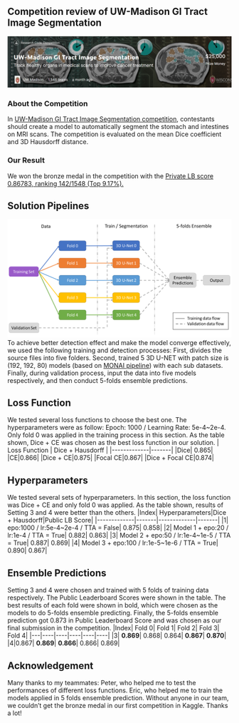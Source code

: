 ## Competition review of UW-Madison GI Tract Image Segmentation

![](/images/picture1.jpg "")

### About the Competition
In [UW-Madison GI Tract Image Segmentation competition](https://www.kaggle.com/competitions/uw-madison-gi-tract-image-segmentation/overview), contestants should create a model to automatically segment the stomach and intestines on MRI scans. The competition is evaluated on the mean Dice coefficient and 3D Hausdorff distance.

### Our Result
We won the bronze medal in the competition with the [Private LB score 0.86783, ranking 142/1548 (Top 9.17%).](https://www.kaggle.com/competitions/uw-madison-gi-tract-image-segmentation/leaderboard)

## Solution Pipelines
![](/images/picture2.png "")
To achieve better detection effect and make the model converge effectively, we used the following training and detection processes: First, divides the source files into five folders. Second, trained 5 3D U-NET with patch size is (192, 192, 80) models (based on [MONAI pipeline](https://www.kaggle.com/datasets/yiheng/uw3dmonaitrainingpipeline)) with each sub datasets. Finally, during validation process, input the data into five models respectively, and then conduct 5-folds ensemble predictions.

## Loss Function
We tested several loss functions to choose the best one. The hyperparameters were as follow: Epoch: 1000 / Learning Rate: 5e-4~2e-4. Only fold 0 was applied in the training process in this section. As the table shown, Dice + CE was chosen as the best loss function in our solution.
|     Loss Function        | Dice + Hausdorff |
|-------------|-------|
|Dice| 0.865|
|CE|0.866|
|Dice + CE|0.875|
|Focal CE|0.867|
|Dice + Focal CE|0.874|

## Hyperparameters
We tested several sets of hyperparameters. In this section, the loss function was Dice + CE and only fold 0 was applied. As the table shown, results of Setting 3 and 4 were better than the others.
|Index|	Hyperparameters|Dice + Hausdorff|Public LB Score|
|-------------|-------|-------------|-------|
|1|	epo:1000 / lr:5e-4~2e-4 / TTA = False|	0.875|	0.858|
|2|	Model 1 + epo:20 / lr:1e-4 / TTA = True|	0.882|	0.863|
|3|	Model 2 + epo:50 / lr:1e-4~1e-5 / TTA = True|	0.887|	0.869|
|4|	Model 3 + epo:100 / lr:1e-5~1e-6 / TTA = True|	0.890|	0.867|


## Ensemble Predictions
Setting 3 and 4 were chosen and trained with 5 folds of training data respectively. The Public Leaderboard Scores were shown in the table. The best results of each fold were shown in bold, which were chosen as the models to do 5-folds ensemble predicting. Finally, the 5-folds ensemble prediction got 0.873 in Public Leaderboard Score and was chosen as our final submission in the competition.
|Index|	Fold 0|	Fold 1|	Fold 2|	Fold 3|	Fold 4|
|---|----|----|----|----|----|
|3|	<strong>0.869</strong>|	0.868|	0.864|	<strong>0.867</strong>|	<strong>0.870</strong>|
|4|0.867|	<strong>0.869</strong>|	<strong>0.866</strong>|	0.866|	0.869|

## Acknowledgement
Many thanks to my teammates: Peter, who helped me to test the performances of different loss functions. Eric, who helped me to train the models applied in 5 folds ensemble prediction. Without anyone in our team, we couldn’t get the bronze medal in our first competition in Kaggle. Thanks a lot!
